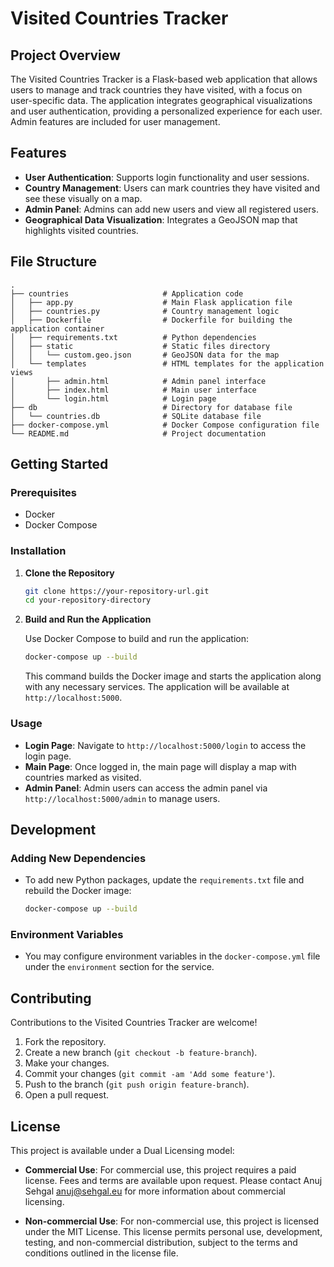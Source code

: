 # Visited Countries Tracker

## Project Overview

The Visited Countries Tracker is a Flask-based web application that allows users to manage and track countries they have visited, with a focus on user-specific data. The application integrates geographical visualizations and user authentication, providing a personalized experience for each user. Admin features are included for user management.

## Features

- **User Authentication**: Supports login functionality and user sessions.
- **Country Management**: Users can mark countries they have visited and see these visually on a map.
- **Admin Panel**: Admins can add new users and view all registered users.
- **Geographical Data Visualization**: Integrates a GeoJSON map that highlights visited countries.

## File Structure

```
.
├── countries                     # Application code
│   ├── app.py                    # Main Flask application file
│   ├── countries.py              # Country management logic
│   ├── Dockerfile                # Dockerfile for building the application container
│   ├── requirements.txt          # Python dependencies
│   ├── static                    # Static files directory
│   │   └── custom.geo.json       # GeoJSON data for the map
│   └── templates                 # HTML templates for the application views
│       ├── admin.html            # Admin panel interface
│       ├── index.html            # Main user interface
│       └── login.html            # Login page
├── db                            # Directory for database file
│   └── countries.db              # SQLite database file
├── docker-compose.yml            # Docker Compose configuration file
└── README.md                     # Project documentation
```

## Getting Started

### Prerequisites

- Docker
- Docker Compose

### Installation

1. **Clone the Repository**

   ```bash
   git clone https://your-repository-url.git
   cd your-repository-directory
   ```

2. **Build and Run the Application**

   Use Docker Compose to build and run the application:

   ```bash
   docker-compose up --build
   ```

   This command builds the Docker image and starts the application along with any necessary services. The application will be available at `http://localhost:5000`.

### Usage

- **Login Page**: Navigate to `http://localhost:5000/login` to access the login page.
- **Main Page**: Once logged in, the main page will display a map with countries marked as visited.
- **Admin Panel**: Admin users can access the admin panel via `http://localhost:5000/admin` to manage users.

## Development

### Adding New Dependencies

- To add new Python packages, update the `requirements.txt` file and rebuild the Docker image:

  ```bash
  docker-compose up --build
  ```

### Environment Variables

- You may configure environment variables in the `docker-compose.yml` file under the `environment` section for the service.

## Contributing

Contributions to the Visited Countries Tracker are welcome!

1. Fork the repository.
2. Create a new branch (`git checkout -b feature-branch`).
3. Make your changes.
4. Commit your changes (`git commit -am 'Add some feature'`).
5. Push to the branch (`git push origin feature-branch`).
6. Open a pull request.

## License

This project is available under a Dual Licensing model:

- **Commercial Use**: For commercial use, this project requires a paid
    license. Fees and terms are available upon request. Please contact
    Anuj Sehgal <anuj@sehgal.eu> for more information about commercial
    licensing.
  
- **Non-commercial Use**: For non-commercial use, this project is
    licensed under the MIT License. This license permits personal use,
    development, testing, and non-commercial distribution, subject to
    the terms and conditions outlined in the license file.


